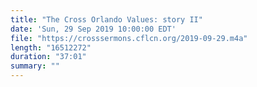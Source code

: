 ```yaml
---
title: "The Cross Orlando Values: story II"
date: 'Sun, 29 Sep 2019 10:00:00 EDT'
file: "https://crosssermons.cflcn.org/2019-09-29.m4a"
length: "16512272"
duration: "37:01"
summary: ""
---
```

